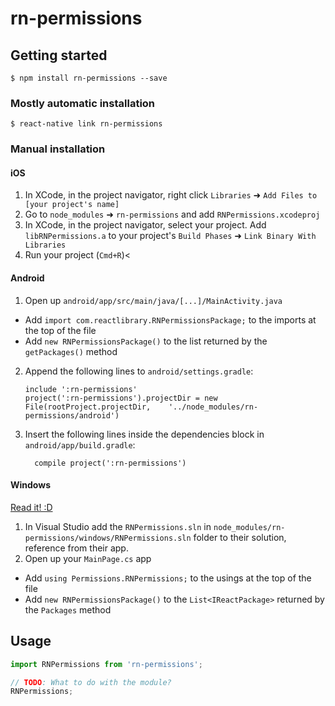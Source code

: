 
# rn-permissions

## Getting started

`$ npm install rn-permissions --save`

### Mostly automatic installation

`$ react-native link rn-permissions`

### Manual installation


#### iOS

1. In XCode, in the project navigator, right click `Libraries` ➜ `Add Files to [your project's name]`
2. Go to `node_modules` ➜ `rn-permissions` and add `RNPermissions.xcodeproj`
3. In XCode, in the project navigator, select your project. Add `libRNPermissions.a` to your project's `Build Phases` ➜ `Link Binary With Libraries`
4. Run your project (`Cmd+R`)<

#### Android

1. Open up `android/app/src/main/java/[...]/MainActivity.java`
  - Add `import com.reactlibrary.RNPermissionsPackage;` to the imports at the top of the file
  - Add `new RNPermissionsPackage()` to the list returned by the `getPackages()` method
2. Append the following lines to `android/settings.gradle`:
  	```
  	include ':rn-permissions'
  	project(':rn-permissions').projectDir = new File(rootProject.projectDir, 	'../node_modules/rn-permissions/android')
  	```
3. Insert the following lines inside the dependencies block in `android/app/build.gradle`:
  	```
      compile project(':rn-permissions')
  	```

#### Windows
[Read it! :D](https://github.com/ReactWindows/react-native)

1. In Visual Studio add the `RNPermissions.sln` in `node_modules/rn-permissions/windows/RNPermissions.sln` folder to their solution, reference from their app.
2. Open up your `MainPage.cs` app
  - Add `using Permissions.RNPermissions;` to the usings at the top of the file
  - Add `new RNPermissionsPackage()` to the `List<IReactPackage>` returned by the `Packages` method


## Usage
```javascript
import RNPermissions from 'rn-permissions';

// TODO: What to do with the module?
RNPermissions;
```
  